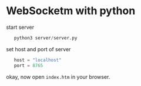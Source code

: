 # WebSocketm with python

start server
```python
   python3 server/server.py
```   

set host and port of server
```python
   host = "localhost"
   port = 8765
```

okay, now open `index.htm` in your browser.